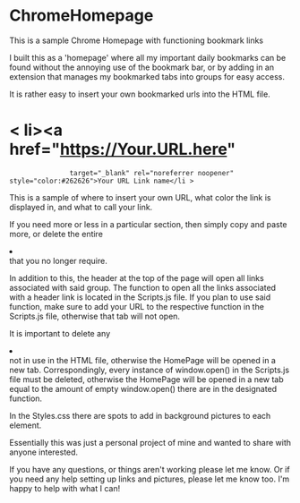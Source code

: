 # ChromeHomepage
This is a sample Chrome Homepage with functioning bookmark links

I built this as a 'homepage' where all my important daily bookmarks can be found without the annoying use of the bookmark bar,
  or by adding in an extension that manages my bookmarked tabs into groups for easy access.

It is rather easy to insert your own bookmarked urls into the HTML file.
# < li><a href="https://Your.URL.here" 
                   target="_blank" rel="noreferrer noopener" style="color:#262626">Your URL Link name</li >
This is a sample of where to insert your own URL, what color the link is displayed in, and what to call your link.

If you need more or less in a particular section, then simply copy and paste more, or delete the entire <li></li> that you no longer require.

In addition to this, the header at the top of the page will open all links associated with said group. 
The function to open all the links associated with a header link is located in the Scripts.js file.
If you plan to use said function, make sure to add your URL to the respective function in the Scripts.js file, otherwise that tab will not open.

It is important to delete any <li></li> not in use in the HTML file, otherwise the HomePage will be opened in a new tab.
Correspondingly, every instance of window.open() in the Scripts.js file must be deleted, 
  otherwise the HomePage will be opened in a new tab equal to the amount of empty window.open() there are in the designated function.
  
In the Styles.css there are spots to add in background pictures to each element.

Essentially this was just a personal project of mine and wanted to share with anyone interested.

If you have any questions, or things aren't working please let me know. Or if you need any help setting up links and pictures, please let me know too.
I'm happy to help with what I can!
